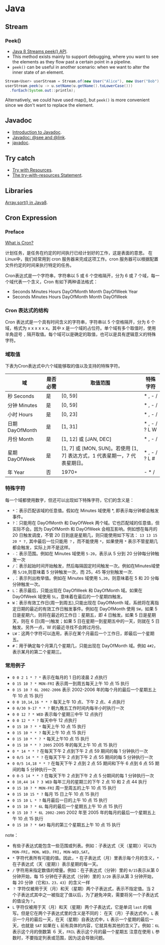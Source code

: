 # Java

## Stream

### Peek()

- [Java 8 Streams peek() API](https://www.baeldung.com/java-streams-peek-api).
- This method exists mainly to support debugging, where you want to see the elements as they flow past a certain point in a pipeline.
- `peek()` can be useful in another scenario: when we want to alter the inner state of an element.

```java
Stream<User> userStream = Stream.of(new User("Alice"), new User("Bob"), new User("Chuck"));
userStream.peek(u -> u.setName(u.getName().toLowerCase()))
  .forEach(System.out::println);
```

Alternatively, we could have used map(), but `peek()` is more convenient since we don't want to replace the element.

## Javadoc

- [Introduction to Javadoc](https://www.baeldung.com/javadoc#3-javadoc-at-field-level).
- [Javadoc: @see and @link](https://www.baeldung.com/javadoc-see-vs-link).
- [javadoc](https://docs.oracle.com/en/java/javase/11/tools/javadoc.html).

## Try catch

- [Try with Resources](https://www.baeldung.com/java-try-with-resources).
- [The try-with-resources Statement](https://docs.oracle.com/javase/tutorial/essential/exceptions/tryResourceClose.html).

## Libraries

[Array.sort() in Java8](https://www.geeksforgeeks.org/dual-pivot-quicksort/).

## Cron Expression

### Preface

[What is Cron?](https://en.wikipedia.org/wiki/Cron)

计划任务，是任务在约定的时间执行已经计划好的工作，这是表面的意思。
在Linux中，我们经常用到 cron 服务器来完成这项工作。cron 服务器可以根据配置文件约定的时间来执行特定的任务。

Cron表达式是一个字符串，字符串以 5 或 6 个空格隔开，分为 6 或 7 个域，每一个域代表一个含义，Cron 有如下两种语法格式：

- Seconds Minutes Hours DayOfMonth Month DayOfWeek Year
- Seconds Minutes Hours DayOfMonth Month DayOfWeek

### Cron 表达式的结构

Cron 表达式是一个具有时间含义的字符串，字符串以 5 个空格隔开，分为 6 个域，格式为 x x x x x x。其中 x 是一个域的占位符。单个域有多个取值时，使用半角逗号 `,` 隔开取值。每个域可以是确定的取值，也可以是具有逻辑意义的特殊字符。

### 域取值

下表为Cron表达式中六个域能够取的值以及支持的特殊字符。

| 域 | 是否必需 | 取值范围 | 特殊字符 |
| ------ | ------ | ------ | ------ |
| 秒 Seconds | 是 | [0, 59] | * , - / |
| 分钟 Minutes | 是 | [0, 59] |* , - / |
| 小时 Hours | 是 | [0, 23] | * , - / |
| 日期 DayOfMonth | 是 | [1, 31] |* , - / ? L W |
| 月份 Month | 是 | [1, 12] 或 [JAN, DEC] | * , - / |
| 星期 DayOfWeek | 是 | [1, 7] 或 [MON, SUN]。若使用 [1, 7] 表达方式，1 代表星期一，7 代表星期日。 |* , - / ? L # |
| 年 Year | 否 | 1970+ | - * / |

### 特殊字符

每一个域都使用数字，但还可以出现如下特殊字符，它们的含义是：

- `*`：表示匹配该域的任意值。假如在 Minutes 域使用 *, 即表示每分钟都会触发事件。
- `?`：只能用在 DayOfMonth 和 DayOfWeek 两个域。它也匹配域的任意值，但实际不会。因为 DayOfMonth 和 DayOfWeek 会相互影响。例如想在每月的 20 日触发调度，不管 20 日到底是星期几，则只能使用如下写法： `13 13 15 20 * ?,` 其中最后一位只能用 `？`，而不能使用 `*`，如果使用 `*` 表示不管星期几都会触发，实际上并不是这样。
- `-`：表示范围。例如在 Minutes 域使用 `5-20`，表示从 5 分到 20 分钟每分钟触发一次
- `/`：表示起始时间开始触发，然后每隔固定时间触发一次。例如在Minutes域使用 `5/20`,则意味着 5 分钟触发一次，而 25，45 等分别触发一次.
- `,`：表示列出枚举值。例如在 Minutes 域使用 `5,20`，则意味着在 5 和 20 分每分钟触发一次。
- `L`：表示最后，只能出现在 DayOfWeek 和 DayOfMonth 域。如果在 DayOfWeek 域使用 `5L`，意味着在最后的一个星期四触发。
- `W`：表示有效工作日(周一到周五),只能出现在 DayOfMonth 域，系统将在离指定日期的最近的有效工作日触发事件。例如在 DayOfMonth 使用 `5W`，如果 5 日是星期六，则将在最近的工作日：星期五，即 4 日触发。如果 5 日是星期天，则在 6 日(周一)触发；如果 5 日在星期一到星期五中的一天，则就在 5 日触发。另外一点，W 的最近寻找不会跨过月份。
- `LW`：这两个字符可以连用，表示在某个月最后一个工作日，即最后一个星期五。
- `#`：用于确定每个月第几个星期几，只能出现在 DayOfMonth 域。例如 `4#2`，表示某月的第二个星期三。

### 常用例子

- `0 0 2 1 * ? *` 表示在每月的 1 日的凌晨 2 点执行
- `0 15 10 ? * MON-FRI` 表示周一到周五每天上午 10 点 15 执行
- `0 15 10 ? 6L 2002-2006` 表示 2002-2006 年的每个月的最后一个星期五上午 10 点 15 执行
- `0 0 10,14,16 * * ?` 每天上午 10 点、下午 2 点、4 点执行
- `0 0/30 9-17 * * ?` 朝九晚五工作时间内每半小时执行一次
- `0 0 12 ? * WED` 表示每个星期三中午 12 点执行
- `0 0 12 * * ?` 每天中午 12 点执行
- `0 15 10 ? * *` 每天上午 10 点 15 执行
- `0 15 10 * * ?` 每天上午 10 点 15 执行
- `0 15 10 * * ? *` 每天上午10 点 15 执行
- `0 15 10 * * ? 2005` 2005 年的每天上午 10 点 15 执行
- `0 * 14 * * ?` 在每天下午 2 点到下午 2 点 59 期间的每 1 分钟执行一次
- `0 0/5 14 * * ?` 在每天下午 2 点到下午 2 点 55 期间的每 5 分钟执行一次
- `0 0/5 14,18 * * ?` 在每天下午 2 点到 2 点 55 期间和下午 6 点到 6 点 55 期间的每 5 分钟执行一次
- `0 0-5 14 * * ?` 在每天下午 2 点到下午 2 点 5 分期间的每 1 分钟执行一次
- `0 10,44 14 ? 3 WED` 每年三月的星期三的下午 2 点 10 和 2 点 44 执行
- `0 15 10 ? * MON-FRI` 周一至周五的上午 10 点 15 执行
- `0 15 10 15 * ?` 每月 15 日上午 10 点 15 执行
- `0 15 10 L * ?` 每月最后一日的上午 10 点 15 执行
- `0 15 10 ? * 6L` 每月的最后一个星期五上午 10 点 15 执行
- `0 15 10 ? * 6L 2002-2005` 2002 年至 2005 年的每月的最后一个星期五上午 10 点 15 执行
- `0 15 10 ? * 6#3` 每月的第三个星期五上午 10 点 15 执行

note：

- 有些子表达式能包含一些范围或列表。例如：子表达式（天（星期））可以为 `MON-FRI`，`MON，WED，FRI`，`MON-WED,SAT`。
- `*` 字符代表所有可能的值。因此，`*` 在子表达式（月）里表示每个月的含义，`*` 在子表达式（天（星期））表示星期的每一天。
- `/` 字符用来指定数值的增量。例如：在子表达式（分钟）里的 `0/15`表示从第 0 分钟开始，每 15 分钟在子表达式（分钟）里的 `3/20` 表示从第 3 分钟开始，每 20 分钟（它和`3，23，43`）的含义一样
- `？` 字符仅被用于天（月）和天（星期）两个子表达式，表示不指定值。当 2 个子表达式其中之一被指定了值以后，为了避免冲突，需要将另一个子表达式的值设为`？`。
- `L` 字符仅被用于天（月）和天（星期）两个子表达式，它是单词 `last` 的缩写。但是它在两个子表达式里的含义是不同的： 在天（月）子表达式中，`L` 表示一个月的最后一天，在天（星期）自表达式中，`L` 表示一个星期的最后一天，也就是 `SAT` 如果在 `L` 前有具体的内容，它就具有其他的含义了。例如：`6L` 表示这个月的倒数第 ６ 天，`FRIL` 表示这个月的最一个星期五 注意在使用 `L` 参数时，不要指定列表或范围，因为这会导致问题。
